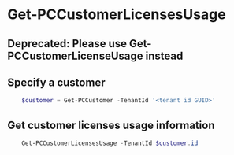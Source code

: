 # Get-PCCustomerLicensesUsage #

## Deprecated: Please  use Get-PCCustomerLicenseUsage instead ##

## Specify a customer ##

```powershell
    $customer = Get-PCCustomer -TenantId '<tenant id GUID>'
```

## Get customer licenses usage information ##

```powershell
    Get-PCCustomerLicensesUsage -TenantId $customer.id
```
